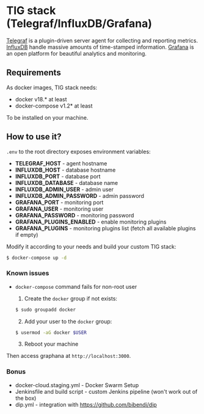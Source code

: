 # TIG stack (Telegraf/InfluxDB/Grafana)
[Telegraf](https://www.influxdata.com/time-series-platform/telegraf/) is a plugin-driven server agent for collecting and reporting metrics.
[InfluxDB](https://www.influxdata.com/time-series-platform/influxdb/) handle massive amounts of time-stamped information.
[Grafana](https://grafana.com/) is an open platform for beautiful analytics and monitoring.

## Requirements
As docker images, TIG stack needs:

* docker v18.* at least
* docker-compose v1.2* at least

To be installed on your machine.

## How to use it?
`.env` to the root directory exposes environment variables:

* **TELEGRAF_HOST** - agent hostname
* **INFLUXDB_HOST** - database hostname
* **INFLUXDB_PORT** - database port
* **INFLUXDB_DATABASE** - database name
* **INFLUXDB_ADMIN_USER** - admin user
* **INFLUXDB_ADMIN_PASSWORD** - admin password
* **GRAFANA_PORT** - monitoring port
* **GRAFANA_USER** - monitoring user
* **GRAFANA_PASSWORD** - monitoring password
* **GRAFANA_PLUGINS_ENABLED** - enable monitoring plugins
* **GRAFANA_PLUGINS** - monitoring plugins list (fetch all available plugins if empty)

Modify it according to your needs and build your custom TIG stack:

```bash
$ docker-compose up -d
```

### Known issues
* `docker-compose` command fails for non-root user
    1. Create the `docker` group if not exists:

    ```bash
    $ sudo groupadd docker
    ```

    2. Add your user to the `docker` group:

    ```bash
    $ usermod -aG docker $USER
    ```

    3. Reboot your machine

Then access graphana at `http://localhost:3000`.

### Bonus

* docker-cloud.staging.yml - Docker Swarm Setup
* Jenkinsfile and build script - custom Jenkins pipeline (won't work out of the box)
* dip.yml - integration with https://github.com/bibendi/dip